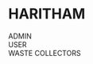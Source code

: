 <h1>HARITHAM</h1>

<div class="box" onclick="showMessage('Admin')">ADMIN</div>
<div class="box" onclick="showMessage('User')">USER</div>
<div class="box" onclick="showMessage('Waste Collectors')">WASTE COLLECTORS</div>

<script>
    function showMessage(role) {
        alert("You clicked on: " + role);
    }
</script>
